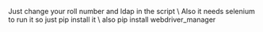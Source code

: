 Just change your roll number and ldap in the script
\\
Also it needs selenium to run it so just pip install it
\\
also pip install webdriver_manager 

